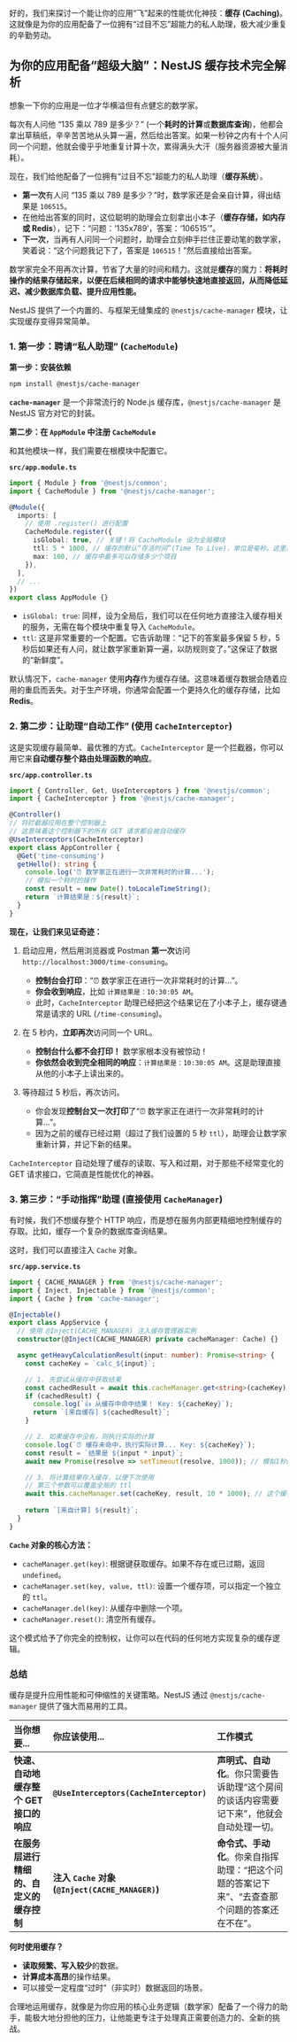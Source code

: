 好的，我们来探讨一个能让你的应用“飞”起来的性能优化神技：**缓存 (Caching)**。这就像是为你的应用配备了一位拥有“过目不忘”超能力的私人助理，极大减少重复的辛勤劳动。

## 为你的应用配备“超级大脑”：NestJS 缓存技术完全解析

想象一下你的应用是一位才华横溢但有点健忘的数学家。

每次有人问他 “135 乘以 789 是多少？” (一个**耗时的计算**或**数据库查询**)，他都会拿出草稿纸，辛辛苦苦地从头算一遍，然后给出答案。如果一秒钟之内有十个人问同一个问题，他就会傻乎乎地重复计算十次，累得满头大汗（服务器资源被大量消耗）。

现在，我们给他配备了一位拥有“过目不忘”超能力的私人助理（**缓存系统**）。

*   **第一次**有人问 “135 乘以 789 是多少？”时，数学家还是会亲自计算，得出结果是 `106515`。
*   在他给出答案的同时，这位聪明的助理会立刻拿出小本子（**缓存存储，如内存或 Redis**），记下：“问题：‘135x789’，答案：‘106515’”。
*   **下一次**，当再有人问同一个问题时，助理会立刻伸手拦住正要动笔的数学家，笑着说：“这个问题我记下了，答案是 `106515`！”然后直接给出答案。

数学家完全不用再次计算，节省了大量的时间和精力。这就是**缓存**的魔力：**将耗时操作的结果存储起来，以便在后续相同的请求中能够快速地直接返回，从而降低延迟、减少数据库负载、提升应用性能。**

NestJS 提供了一个内置的、与框架无缝集成的 `@nestjs/cache-manager` 模块，让实现缓存变得异常简单。

### 1. 第一步：聘请“私人助理” (`CacheModule`)

**第一步：安装依赖**
```bash
npm install @nestjs/cache-manager
```
**`cache-manager`** 是一个非常流行的 Node.js 缓存库，`@nestjs/cache-manager` 是 NestJS 官方对它的封装。

**第二步：在 `AppModule` 中注册 `CacheModule`**

和其他模块一样，我们需要在根模块中配置它。

**`src/app.module.ts`**
```typescript
import { Module } from '@nestjs/common';
import { CacheModule } from '@nestjs/cache-manager';

@Module({
  imports: [
    // 使用 .register() 进行配置
    CacheModule.register({
      isGlobal: true, // 关键！将 CacheModule 设为全局模块
      ttl: 5 * 1000, // 缓存的默认“存活时间”(Time To Live)，单位是毫秒。这里是 5 秒。
      max: 100, // 缓存中最多可以存储多少个项目
    }),
  ],
  // ...
})
export class AppModule {}
```
*   `isGlobal: true`: 同样，设为全局后，我们可以在任何地方直接注入缓存相关的服务，无需在每个模块中重复导入 `CacheModule`。
*   `ttl`: 这是非常重要的一个配置。它告诉助理：“记下的答案最多保留 5 秒，5 秒后如果还有人问，就让数学家重新算一遍，以防规则变了。”这保证了数据的“新鲜度”。

默认情况下，`cache-manager` 使用**内存**作为缓存存储。这意味着缓存数据会随着应用的重启而丢失。对于生产环境，你通常会配置一个更持久化的缓存存储，比如 **Redis**。

### 2. 第二步：让助理“自动工作” (使用 `CacheInterceptor`)

这是实现缓存最简单、最优雅的方式。`CacheInterceptor` 是一个拦截器，你可以用它来**自动缓存整个路由处理函数的响应**。

**`src/app.controller.ts`**
```typescript
import { Controller, Get, UseInterceptors } from '@nestjs/common';
import { CacheInterceptor } from '@nestjs/cache-manager';

@Controller()
// 将拦截器应用在整个控制器上
// 这意味着这个控制器下的所有 GET 请求都会被自动缓存
@UseInterceptors(CacheInterceptor)
export class AppController {
  @Get('time-consuming')
  getHello(): string {
    console.log('⏰ 数学家正在进行一次非常耗时的计算...');
    // 模拟一个耗时的操作
    const result = new Date().toLocaleTimeString();
    return `计算结果是：${result}`;
  }
}
```

**现在，让我们来见证奇迹：**

1.  启动应用，然后用浏览器或 Postman **第一次**访问 `http://localhost:3000/time-consuming`。
    *   **控制台会打印**：“⏰ 数学家正在进行一次非常耗时的计算...”。
    *   **你会收到响应**，比如 `计算结果是：10:30:05 AM`。
    *   此时，`CacheInterceptor` 助理已经把这个结果记在了小本子上，缓存键通常是请求的 URL (`/time-consuming`)。

2.  在 5 秒内，**立即再次**访问同一个 URL。
    *   **控制台什么都不会打印！** 数学家根本没有被惊动！
    *   **你依然会收到完全相同的响应**：`计算结果是：10:30:05 AM`。这是助理直接从他的小本子上读出来的。

3.  等待超过 5 秒后，再次访问。
    *   你会发现**控制台又一次打印**了“⏰ 数学家正在进行一次非常耗时的计算...”。
    *   因为之前的缓存已经过期（超过了我们设置的 5 秒 `ttl`），助理会让数学家重新计算，并记下新的结果。

`CacheInterceptor` 自动处理了缓存的读取、写入和过期，对于那些不经常变化的 GET 请求接口，它简直是性能优化的神器。

### 3. 第三步：“手动指挥”助理 (直接使用 `CacheManager`)

有时候，我们不想缓存整个 HTTP 响应，而是想在服务内部更精细地控制缓存的存取。比如，缓存一个复杂的数据库查询结果。

这时，我们可以直接注入 `Cache` 对象。

**`src/app.service.ts`**
```typescript
import { CACHE_MANAGER } from '@nestjs/cache-manager';
import { Inject, Injectable } from '@nestjs/common';
import { Cache } from 'cache-manager';

@Injectable()
export class AppService {
  // 使用 @Inject(CACHE_MANAGER) 注入缓存管理器实例
  constructor(@Inject(CACHE_MANAGER) private cacheManager: Cache) {}

  async getHeavyCalculationResult(input: number): Promise<string> {
    const cacheKey = `calc_${input}`;

    // 1. 先尝试从缓存中获取结果
    const cachedResult = await this.cacheManager.get<string>(cacheKey);
    if (cachedResult) {
      console.log(`👍 从缓存中命中结果！ Key: ${cacheKey}`);
      return `[来自缓存] ${cachedResult}`;
    }

    // 2. 如果缓存中没有，则执行实际的计算
    console.log(`⏰ 缓存未命中，执行实际计算... Key: ${cacheKey}`);
    const result = `结果是 ${input * input}`;
    await new Promise(resolve => setTimeout(resolve, 1000)); // 模拟1秒的耗时计算

    // 3. 将计算结果存入缓存，以便下次使用
    // 第三个参数可以覆盖全局的 ttl
    await this.cacheManager.set(cacheKey, result, 10 * 1000); // 这个缓存存 10 秒
    
    return `[来自计算] ${result}`;
  }
}
```
**`Cache` 对象的核心方法：**
*   `cacheManager.get(key)`: 根据键获取缓存。如果不存在或已过期，返回 `undefined`。
*   `cacheManager.set(key, value, ttl)`: 设置一个缓存项，可以指定一个独立的 `ttl`。
*   `cacheManager.del(key)`: 从缓存中删除一个项。
*   `cacheManager.reset()`: 清空所有缓存。

这个模式给予了你完全的控制权，让你可以在代码的任何地方实现复杂的缓存逻辑。

### 总结

缓存是提升应用性能和可伸缩性的关键策略。NestJS 通过 `@nestjs/cache-manager` 提供了强大而易用的工具。

| 当你想要... | 你应该使用... | 工作模式 |
| :--- | :--- | :--- |
| **快速、自动地缓存整个 GET 接口的响应** | **`@UseInterceptors(CacheInterceptor)`** | **声明式、自动化**。你只需要告诉助理“这个房间的谈话内容需要记下来”，他就会自动处理一切。 |
| **在服务层进行精细的、自定义的缓存控制** | **注入 `Cache` 对象 (`@Inject(CACHE_MANAGER)`)** | **命令式、手动化**。你亲自指挥助理：“把这个问题的答案记下来”、“去查查那个问题的答案还在不在”。 |

**何时使用缓存？**
*   **读取频繁、写入较少**的数据。
*   **计算成本高昂**的操作结果。
*   可以接受一定程度“过时”（非实时）数据返回的场景。

合理地运用缓存，就像是为你应用的核心业务逻辑（数学家）配备了一个得力的助手，能极大地分担他的压力，让他能更专注于处理真正需要创造力的、全新的挑战。